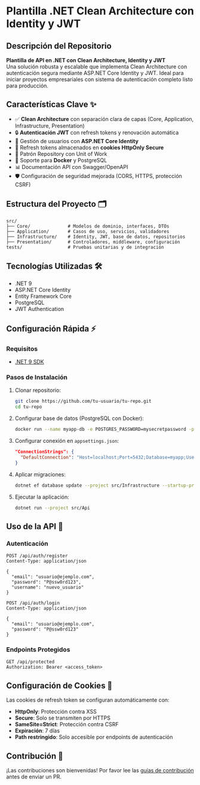 # Plantilla .NET Clean Architecture con Identity y JWT

## Descripción del Repositorio  
**Plantilla de API en .NET con Clean Architecture, Identity y JWT**  
Una solución robusta y escalable que implementa Clean Architecture con autenticación segura mediante ASP.NET Core Identity y JWT. Ideal para iniciar proyectos empresariales con sistema de autenticación completo listo para producción.

## Características Clave ✨
- ✅ **Clean Architecture** con separación clara de capas (Core, Application, Infrastructure, Presentation)
- 🔒 **Autenticación JWT** con refresh tokens y renovación automática
- 👤 Gestión de usuarios con **ASP.NET Core Identity**
- 🔄 Refresh tokens almacenados en **cookies HttpOnly Secure**
- 🧪 Patrón Repository con Unit of Work
- 🐳 Soporte para **Docker** y PostgreSQL
- 📊 Documentación API con Swagger/OpenAPI
- 🛡️ Configuración de seguridad mejorada (CORS, HTTPS, protección CSRF)

## Estructura del Proyecto 🗂️
```
src/
├── Core/              # Modelos de dominio, interfaces, DTOs
├── Application/       # Casos de uso, servicios, validadores
├── Infrastructure/    # Identity, JWT, base de datos, repositorios
├── Presentation/      # Controladores, middleware, configuración
tests/                 # Pruebas unitarias y de integración
```

## Tecnologías Utilizadas 🛠️
- .NET 9
- ASP.NET Core Identity
- Entity Framework Core
- PostgreSQL
- JWT Authentication

## Configuración Rápida ⚡

### Requisitos
- [.NET 9 SDK](https://dotnet.microsoft.com/download)

### Pasos de Instalación
1. Clonar repositorio:
   ```bash
   git clone https://github.com/tu-usuario/tu-repo.git
   cd tu-repo
   ```

2. Configurar base de datos (PostgreSQL con Docker):
   ```bash
   docker run --name myapp-db -e POSTGRES_PASSWORD=mysecretpassword -p 5432:5432 -d postgres
   ```

3. Configurar conexión en `appsettings.json`:
   ```json
   "ConnectionStrings": {
     "DefaultConnection": "Host=localhost;Port=5432;Database=myapp;Username=postgres;Password=mysecretpassword;"
   }
   ```

4. Aplicar migraciones:
   ```bash
   dotnet ef database update --project src/Infrastructure --startup-project src/Api
   ```

5. Ejecutar la aplicación:
   ```bash
   dotnet run --project src/Api
   ```

## Uso de la API 🔌

### Autenticación
```http
POST /api/auth/register
Content-Type: application/json

{
  "email": "usuario@ejemplo.com",
  "password": "P@ssw0rd123",
  "username": "nuevo_usuario"
}
```

```http
POST /api/auth/login
Content-Type: application/json

{
  "email": "usuario@ejemplo.com",
  "password": "P@ssw0rd123"
}
```

### Endpoints Protegidos
```http
GET /api/protected
Authorization: Bearer <access_token>
```

## Configuración de Cookies 🍪
Las cookies de refresh token se configuran automáticamente con:
- **HttpOnly**: Protección contra XSS
- **Secure**: Solo se transmiten por HTTPS
- **SameSite=Strict**: Protección contra CSRF
- **Expiración**: 7 días
- **Path restringido**: Solo accesible por endpoints de autenticación


## Contribución 🤝
¡Las contribuciones son bienvenidas! Por favor lee las [guías de contribución](CONTRIBUTING.md) antes de enviar un PR.

